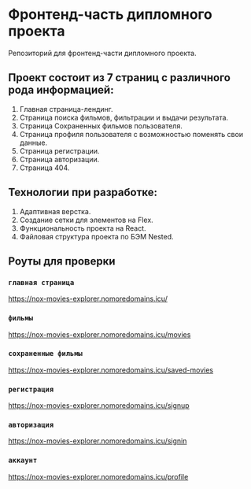 # Фронтенд-часть дипломного проекта

Репозиторий для фронтенд-части дипломного проекта.

## Проект состоит из 7 страниц с различного рода информацией:
1. Главная страница-лендинг.
2. Страница поиска фильмов, фильтрации и выдачи результата.
3. Страница Сохраненных фильмов пользователя.
4. Страница профиля пользователя с возможностью поменять свои данные.
5. Страница регистрации.
6. Страница авторизации.
7. Страница 404.

## Технологии при разработке:
1. Адаптивная верстка.
2. Создание сетки для элементов на Flex.
3. Функциональность проекта на React.
5. Файловая структура проекта по БЭМ Nested.

## Роуты для проверки

### `главная страница`
https://nox-movies-explorer.nomoredomains.icu/
### `фильмы`
https://nox-movies-explorer.nomoredomains.icu/movies
### `сохраненные фильмы`
https://nox-movies-explorer.nomoredomains.icu/saved-movies
### `регистрация`
https://nox-movies-explorer.nomoredomains.icu/signup
### `авторизация`
https://nox-movies-explorer.nomoredomains.icu/signin
### `аккаунт`
https://nox-movies-explorer.nomoredomains.icu/profile
